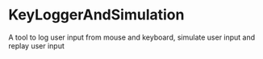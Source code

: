 # KeyLoggerAndSimulation
A tool to log user input from mouse and keyboard, simulate user input and replay user input
